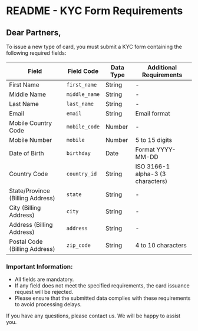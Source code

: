 # README - KYC Form Requirements

## Dear Partners,

To issue a new type of card, you must submit a KYC form containing the following required fields:

| Field | Field Code | Data Type | Additional Requirements |
|------|-----------|-----------|--------------------------|
| First Name | `first_name` | String | - |
| Middle Name | `middle_name` | String | - |
| Last Name | `last_name` | String | - |
| Email | `email` | String | Email format |
| Mobile Country Code | `mobile_code` | Number | - |
| Mobile Number | `mobile` | Number | 5 to 15 digits |
| Date of Birth | `birthday` | Date | Format YYYY-MM-DD |
| Country Code | `country_id` | String | ISO 3166-1 alpha-3 (3 characters) |
| State/Province (Billing Address) | `state` | String | - |
| City (Billing Address) | `city` | String | - |
| Address (Billing Address) | `address` | String | - |
| Postal Code (Billing Address) | `zip_code` | String | 4 to 10 characters |

### Important Information:
- All fields are mandatory.
- If any field does not meet the specified requirements, the card issuance request will be rejected.
- Please ensure that the submitted data complies with these requirements to avoid processing delays.

If you have any questions, please contact us. We will be happy to assist you.

